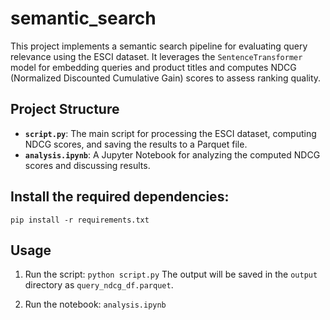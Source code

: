 # semantic_search


This project implements a semantic search pipeline for evaluating query relevance using the ESCI dataset. It leverages the `SentenceTransformer` model for embedding queries and product titles and computes NDCG (Normalized Discounted Cumulative Gain) scores to assess ranking quality.

## Project Structure

- **`script.py`**: The main script for processing the ESCI dataset, computing NDCG scores, and saving the results to a Parquet file.
- **`analysis.ipynb`**: A Jupyter Notebook for analyzing the computed NDCG scores and discussing results.

## Install the required dependencies:
`pip install -r requirements.txt`

## Usage
1. Run the script:
`python script.py`
The output will be saved in the `output` directory as `query_ndcg_df.parquet`.

2. Run the notebook:
`analysis.ipynb`